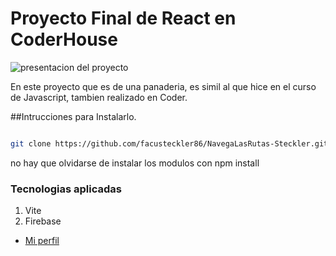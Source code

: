 # Proyecto Final de React en CoderHouse

![presentacion del proyecto](../react-steckler/src/assets/images/img%20readme.jpg)

En este proyecto que es de una panaderia, es simil al que hice en el curso de Javascript, tambien realizado en Coder.

##Intrucciones para Instalarlo.

```bash

git clone https://github.com/facusteckler86/NavegaLasRutas-Steckler.git

```

no hay que olvidarse de instalar los modulos con npm install

### Tecnologias aplicadas

1. Vite
2. Firebase



- [Mi perfil](https://www.linkedin.com/in/facundomsteckler/)